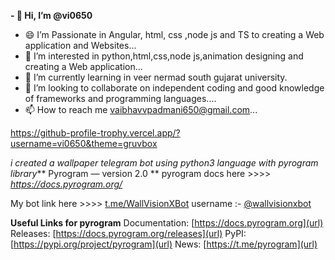 **- 👋 Hi, I’m @vi0650**
- 😄 I’m Passionate in Angular, html, css ,node js and TS to creating a Web application and Websites...
- 👀 I’m interested in python,html,css,node js,animation designing and creating a Web application...
- 🌱 I’m currently learning in veer nermad south gujarat university.
- 💞️ I’m looking to collaborate on independent coding and good knowledge of frameworks and programming languages....
- 📫 How to reach me vaibhavvpadmani650@gmail.com...

<!---
vi0650/vi0650 is a ✨ special ✨ repository because its `README.md` (this file) appears on your GitHub profile.
You can click the Preview link to take a look at your changes.
--->

https://github-profile-trophy.vercel.app/?username=vi0650&theme=gruvbox

_i created a wallpaper telegram bot using python3 language with pyrogram library_** Pyrogram — version 2.0 ** 
pyrogram docs here >>>> _https://docs.pyrogram.org/_

My bot link here >>>> [t.me/WallVisionXBot](url)
username :- [@wallvisionxbot](url)

**Useful Links for pyrogram**
Documentation: [https://docs.pyrogram.org](url)
Releases: [https://docs.pyrogram.org/releases](url)
PyPI: [https://pypi.org/project/pyrogram](url)
News: [https://t.me/pyrogram](url)
